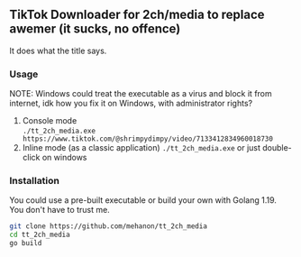 ## TikTok Downloader for 2ch/media to replace awemer (it sucks, no offence)

It does what the title says.

### Usage

NOTE: Windows could treat the executable as a virus and block it from internet, 
idk how you fix it on Windows, with administrator rights?

1. Console mode  
`./tt_2ch_media.exe https://www.tiktok.com/@shrimpydimpy/video/7133412834960018730`
2. Inline mode (as a classic application) `./tt_2ch_media.exe` or just double-click on windows


### Installation

You could use a pre-built executable or build your own with Golang 1.19.  
You don't have to trust me.

```sh
git clone https://github.com/mehanon/tt_2ch_media
cd tt_2ch_media
go build
```

